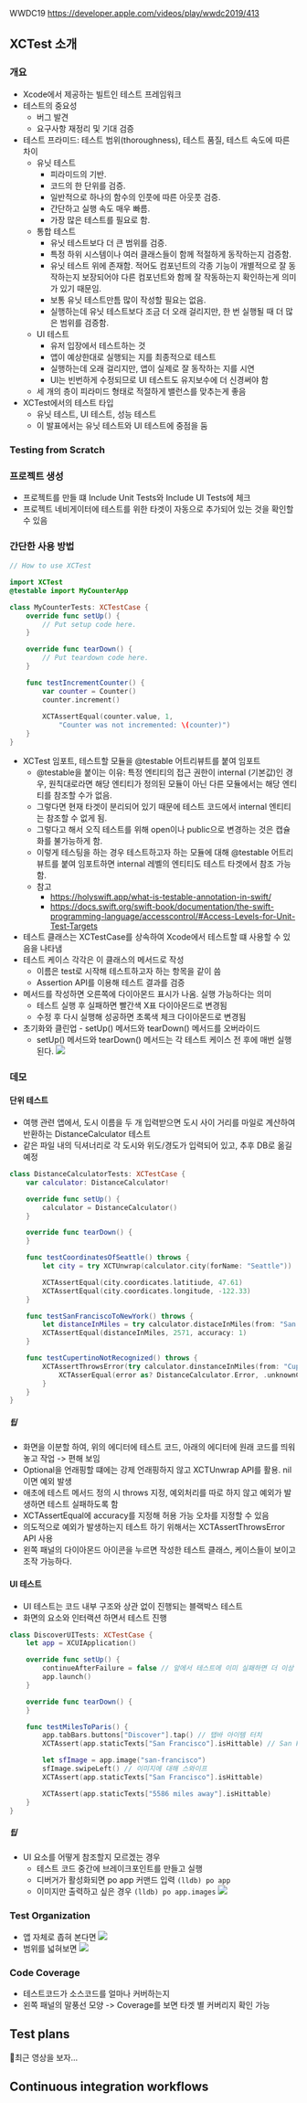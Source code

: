 WWDC19
https://developer.apple.com/videos/play/wwdc2019/413

## XCTest 소개

### 개요
- Xcode에서 제공하는 빌트인 테스트 프레임워크
- 테스트의 중요성
	- 버그 발견
	- 요구사항 재정리 및 기대 검증
- 테스트 프라미드: 테스트 범위(thoroughness), 테스트 품질, 테스트 속도에 따른 차이
	- 유닛 테스트
		- 피라미드의 기반.
		- 코드의 한 단위를 검증.
		- 일반적으로 하나의 함수의 인풋에 따른 아웃풋 검증.
		- 간단하고 실행 속도 매우 빠름.
		- 가장 많은 테스트를 필요로 함.
	- 통합 테스트
		- 유닛 테스트보다 더 큰 범위를 검증.
		- 특정 하위 시스템이나 여러 클래스들이 함께 적절하게 동작하는지 검증함.
		- 유닛 테스트 위에 존재함. 적어도 컴포넌트의 각종 기능이 개별적으로 잘 동작하는지 보장되어야 다른 컴포넌트와 함께 잘 작동하는지 확인하는게 의미가 있기 때문임.
		- 보통 유닛 테스트만틈 많이 작성할 필요는 없음.
		- 실행하는데 유닛 테스트보다 조금 더 오래 걸리지만, 한 번 실행될 때 더 많은 범위를 검증함.
	- UI 테스트
		- 유저 입장에서 테스트하는 것
		- 앱이 예상한대로 실행되는 지를 최종적으로 테스트
		- 실행하는데 오래 걸리지만, 앱이 실제로 잘 동작하는 지를 시연
		- UI는 빈번하게 수정되므로 UI 테스트도 유지보수에 더 신경써야 함
	- 세 개의 층이 피라미드 형태로 적절하게 밸런스를 맞추는게 좋음
- XCTest에서의 테스트 타입
	- 유닛 테스트, UI 테스트, 성능 테스트
	- 이 발표에서는 유닛 테스트와 UI 테스트에 중점을 둠

### Testing from Scratch

### 프로젝트 생성
- 프로젝트를 만들 떄 Include Unit Tests와 Include UI Tests에 체크
- 프로젝트 네비게이터에 테스트를 위한 타겟이 자동으로 추가되어 있는 것을 확인할 수 있음

### 간단한 사용 방법
```swift
// How to use XCTest

import XCTest
@testable import MyCounterApp

class MyCounterTests: XCTestCase {
	override func setUp() {
		// Put setup code here.
	}

	override func tearDown() {
		// Put teardown code here.
	}

	func testIncrementCounter() {
		var counter = Counter()
		counter.increment()
		
		XCTAssertEqual(counter.value, 1,
			"Counter was not incremented: \(counter)")
	}
}
```
- XCTest 임포트, 테스트할 모듈을 @testable 어트리뷰트를 붙여 임포트
	- @testable을 붙이는 이유: 특정 엔티티의 접근 권한이 internal (기본값)인 경우, 원칙대로라면 해당 엔티티가 정의된 모듈이 아닌 다른 모듈에서는 해당 엔티티를 참조할 수가 없음. 
	- 그렇다면 현재 타겟이 분리되어 있기 때문에 테스트 코드에서 internal 엔티티는 참조할 수 없게 됨.
	- 그렇다고 해서 오직 테스트를 위해 open이나 public으로 변경하는 것은 캡슐화를 불가능하게 함.
	- 이렇게 테스팅을 하는 경우 테스트하고자 하는 모듈에 대해 @testable 어트리뷰트를 붙여 임포트하면 internal 레벨의 엔티티도 테스트 타겟에서 참조 가능함.
	- 참고
		- https://holyswift.app/what-is-testable-annotation-in-swift/
		- https://docs.swift.org/swift-book/documentation/the-swift-programming-language/accesscontrol/#Access-Levels-for-Unit-Test-Targets
- 테스트 클래스는 XCTestCase를 상속하여 Xcode에서 테스트할 떄 사용할 수 있음을 나타냄
- 테스트 케이스 각각은 이 클래스의 메서드로 작성
	- 이름은 test로 시작해 테스트하고자 하는 항목을 같이 씀
	- Assertion API를 이용해 테스트 결과를 검증
- 메서드를 작성하면 오른쪽에 다이아몬드 표시가 나옴. 실행 가능하다는 의미
	- 테스트 실행 후 실패하면 빨간색 X표 다이아몬드로 변경됨
	- 수정 후 다시 실행해 성공하면 초록색 체크 다이아몬드로 변경됨
- 초기화와 클린업 - setUp() 메서드와 tearDown() 메서드를 오버라이드
	- setUp() 메서드와 tearDown() 메서드는 각 테스트 케이스 전 후에 매번 실행된다.
		![](Pasted%20image%2020250202100554.png)

### 데모
#### 단위 테스트
- 여행 관련 앱에서, 도시 이름을 두 개 입력받으면 도시 사이 거리를 마일로 계산하여 반환하는 DistanceCalculator 테스트
- 같은 파일 내의 딕셔너리로 각 도시와 위도/경도가 입력되어 있고, 추후 DB로 옮길 예정

```swift
class DistanceCalculatorTests: XCTestCase {
	var calculator: DistanceCalculator!

	override func setUp() {
		calculator = DistanceCalculator()
	}

	override func tearDown() {
	}

	func testCoordinatesOfSeattle() throws {
		let city = try XCTUnwrap(calculator.city(forName: "Seattle"))

		XCTAssertEqual(city.coordicates.latitiude, 47.61)
		XCTAssertEqual(city.coordicates.longitude, -122.33)
	}

	func testSanFranciscoToNewYork() throws {
		let distanceInMiles = try calculator.distaceInMiles(from: "San Francisco", to: "New York City")
		XCTAssertEqual(distanceInMiles, 2571, accuracy: 1)
	}

	func testCupertinoNotRecognized() throws {
		XCTAssertThrowsError(try calculator.dinstanceInMiles(from: "Cupertino", to: "New York City")) { error in
			XCTAsserEqual(error as? DistanceCalculator.Error, .unknownCity("Cupertino"))
		}
	}
}	
```

##### 팁
- 화면을 이분할 하여, 위의 에디터에 테스트 코드, 아래의 에디터에 원래 코드를 띄워놓고 작업 -> 편해 보임
- Optional을 언래핑할 떄에는 강제 언래핑하지 않고 XCTUnwrap API를 활용. nil이면 예외 발생
- 애초에 테스트 메서드 정의 시 throws 지정, 예외처리를 따로 하지 않고 예외가 발생하면 테스트 실패하도록 함
- XCTAssertEqual에 accuracy를 지정해 허용 가능 오차를 지정할 수 있음
- 의도적으로 예외가 발생하는지 테스트 하기 위해서는 XCTAssertThrowsError API 사용
- 왼쪽 패널의 다이아몬드 아이콘을 누르면 작성한 테스트 클래스, 케이스들이 보이고 조작 가능하다.

#### UI 테스트
- UI 테스트는 코드 내부 구조와 상관 없이 진행되는 블랙박스 테스트
- 화면의 요소와 인터랙션 하면서 테스트 진행

```swift
class DiscoverUITests: XCTestCase {
	let app = XCUIApplication()

	override func setUp() {
		continueAfterFailure = false // 앞에서 테스트에 이미 실패하면 더 이상 진행하지 않음
		app.launch()
	}

	override func tearDown() {
	}

	func testMilesToParis() {
		app.tabBars.buttons["Discover"].tap() // 탭바 아이템 터치
		XCTAssert(app.staticTexts["San Francisco"].isHittable) // San Francisco 문자열이 나타나 인터랙션 가능한 상태인지 체크

		let sfImage = app.image("san-francisco")
		sfImage.swipeLeft() // 이미지에 대해 스와이프
		XCTAssert(app.staticTexts["San Francisco"].isHittable)

		XCTAssert(app.staticTexts["5586 miles away"].isHittable)
	}
}
```

##### 팁
- UI 요소를 어떻게 참조할지 모르겠는 경우
	- 테스트 코드 중간에 브레이크포인트를 만들고 실행
	- 디버거가 활성화되면 po app 커맨드 입력 `(lldb) po app`
	- 이미지만 출력하고 싶은 경우 `(lldb) po app.images`
		![](Pasted%20image%2020250202111639.png)

### Test Organization

- 앱 자체로 좁혀 본다면
	![](Pasted%20image%2020250202112209.png)
- 범위를 넓혀보면
	![](Pasted%20image%2020250202112412.png)

### Code Coverage

- 테스트코드가 소스코드를 얼마나 커버하는지
- 왼쪽 패널의 말풍선 모양 -> Coverage를 보면 타겟 별 커버리지 확인 가능

## Test plans

최근 영상을 보자...

## Continuous integration workflows

